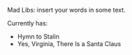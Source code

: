 Mad Libs: insert your words in some text.

Currently has:
* Hymn to Stalin
* Yes, Virginia, There Is a Santa Claus
